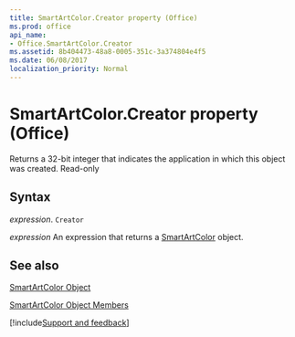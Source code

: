 ```yaml
---
title: SmartArtColor.Creator property (Office)
ms.prod: office
api_name:
- Office.SmartArtColor.Creator
ms.assetid: 8b404473-48a8-0005-351c-3a374804e4f5
ms.date: 06/08/2017
localization_priority: Normal
---
```



# SmartArtColor.Creator property (Office)

Returns a 32-bit integer that indicates the application in which this object was created. Read-only


## Syntax

_expression_. `Creator`

 _expression_ An expression that returns a [SmartArtColor](Office.SmartArtColor.md) object.


## See also


[SmartArtColor Object](Office.SmartArtColor.md)



[SmartArtColor Object Members](./overview/Library-Reference/smartartcolor-members-office.md)

[!include[Support and feedback](~/includes/feedback-boilerplate.md)]